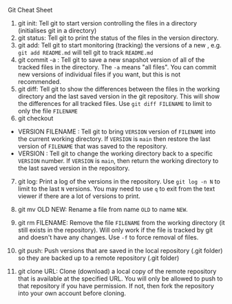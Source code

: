 Git Cheat Sheet

1.  git init: Tell git to start version controlling the files in a   directory (initialises git in a directory)
2.  git status: Tell git to print the status of the files in the version directory.
3.  git add: Tell git to start monitoring (tracking) the versions of a new , e.g. `git add README.md` will tell git to track `README.md`   
4.  git commit -a : Tell git to save a new snapshot version of all of the tracked files in the directory. The `-a` means "all files". You can commit new versions of individual files if you want, but this is not recommended.
5.  git diff: Tell git to show the differences between the files in the working directory and the last saved version in the git repository. This will show the differences for all tracked files. Use `git diff FILENAME` to limit to only the file `FILENAME`
6. git checkout 
* VERSION FILENAME  : Tell git to bring `VERSION` version of `FILENAME` into the current working directory. If `VERSION` is `main` then restore the last version of `FILENAME` that was saved to the repository.
* VERSION : Tell git to change the working directory back to a specific `VERSION` number. If `VERSION` is `main`, then return the working directory to the last saved version in the repository.

7. git log: Print a log of the versions in the repository. Use `git log -n N` to limit to the last `N` versions. You may need to use `q` to exit from the text viewer if there are a lot of versions to print.

8. git mv OLD NEW: Rename a file from name `OLD` to name `NEW`.

9. git rm FILENAME: Remove the file `FILENAME` from the working directory (it still exists in the repository). Will only work if the file is tracked by  git and doesn't have any changes. Use `-f` to force removal of files. 

10. git push: Push versions that are saved in the local repository (.git folder) so they are backed up to a remote repository (.git folder)

11. git clone URL: Clone (download) a local copy of the remote repository that is available at the specified URL. You will only be allowed to push to that repository if you have permission. If not, then fork the repository into your  own account before cloning. 